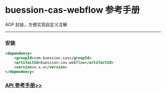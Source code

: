 # buession-cas-webflow 参考手册


AOP 封装，方便实现自定义注解


---


### 安装

```xml
<dependency>
    <groupId>com.buession.cas</groupId>
    <artifactId>buession-cas-webflow</artifactId>
    <version>x.x.x</version>
</dependency>
```


### [API 参考手册>>](https://javadoc.io/doc/com.buession.cas/buession-cas-webflow/2.0.2/index.html)
